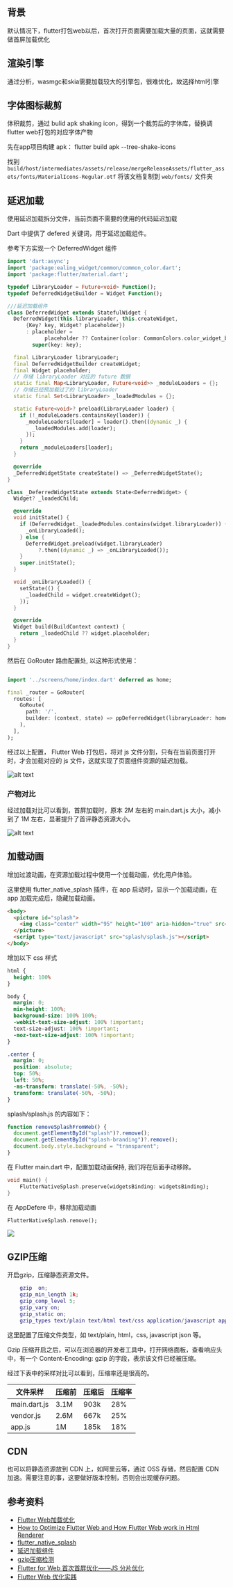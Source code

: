 ## 背景

默认情况下，flutter打包web以后，首次打开页面需要加载大量的页面，这就需要做首屏加载优化

## 渲染引擎

通过分析，wasmgc和skia需要加载较大的引擎包，很难优化，故选择html引擎

## 字体图标裁剪

体积裁剪，通过 bulid apk shaking icon，得到一个裁剪后的字体库，替换调flutter web打包的对应字体产物

先在app项目构建 apk： flutter build apk --tree-shake-icons

找到 `build/host/intermediates/assets/release/mergeReleaseAssets/flutter_assets/fonts/MaterialIcons-Regular.otf`
将该文档复制到 `web/fonts/` 文件夹

## 延迟加载

使用延迟加载拆分文件，当前页面不需要的使用的代码延迟加载

Dart 中提供了 defered 关键词，用于延迟加载组件。


参考下方实现一个 DeferredWidget 组件

```dart
import 'dart:async';
import 'package:ealing_widget/common/common_color.dart';
import 'package:flutter/material.dart';

typedef LibraryLoader = Future<void> Function();
typedef DeferredWidgetBuilder = Widget Function();

///延迟加载组件
class DeferredWidget extends StatefulWidget {
  DeferredWidget(this.libraryLoader, this.createWidget,
      {Key? key, Widget? placeholder})
      : placeholder =
            placeholder ?? Container(color: CommonColors.color_widget_background),
        super(key: key);

  final LibraryLoader libraryLoader;
  final DeferredWidgetBuilder createWidget;
  final Widget placeholder;
  // 存储 libraryLoader 对应的 future 数据
  static final Map<LibraryLoader, Future<void>> _moduleLoaders = {};
  // 存储已经预加载过了的 libraryLoader
  static final Set<LibraryLoader> _loadedModules = {};

  static Future<void>? preload(LibraryLoader loader) {
    if (!_moduleLoaders.containsKey(loader)) {
      _moduleLoaders[loader] = loader().then((dynamic _) {
        _loadedModules.add(loader);
      });
    }
    return _moduleLoaders[loader];
  }

  @override
  _DeferredWidgetState createState() => _DeferredWidgetState();
}

class _DeferredWidgetState extends State<DeferredWidget> {
  Widget? _loadedChild;

  @override
  void initState() {
    if (DeferredWidget._loadedModules.contains(widget.libraryLoader)) {
      _onLibraryLoaded();
    } else {
      DeferredWidget.preload(widget.libraryLoader)
          ?.then((dynamic _) => _onLibraryLoaded());
    }
    super.initState();
  }

  void _onLibraryLoaded() {
    setState(() {
      _loadedChild = widget.createWidget();
    });
  }

  @override
  Widget build(BuildContext context) {
    return _loadedChild ?? widget.placeholder;
  }
}
```

然后在 GoRouter 路由配置处, 以这种形式使用：

```dart

import '../screens/home/index.dart' deferred as home;

final _router = GoRouter(
  routes: [
    GoRoute(
      path: '/',
      builder: (context, state) => ppDeferredWidget(libraryLoader: home.loadLibrary, builder: (() => home.HomeIndexScreen())),
    ),
  ],
);
```

经过以上配置， Flutter Web 打包后，将对 js 文件分割，只有在当前页面打开时，才会加载对应的 js 文件，这就实现了页面组件资源的延迟加载。

![alt text](image.png)

### 产物对比

经过加载对比可以看到，首屏加载时，原本 2M 左右的 main.dart.js 大小，减小到了 1M 左右，显著提升了首评静态资源大小。

![alt text](image-1.png)

## 加载动画

增加过渡动画，在资源加载过程中使用一个加载动画，优化用户体验。

这里使用 flutter_native_splash 插件，在 app 启动时，显示一个加载动画，在 app 加载完成后，隐藏加载动画。

```html
<body>
  <picture id="splash">
    <img class="center" width="95" height="100" aria-hidden="true" src="loading.gif" alt="">
  </picture>
  <script type="text/javascript" src="splash/splash.js"></script>
</body>
```

增加以下 css 样式

```css
html {
  height: 100%
}

body {
  margin: 0;
  min-height: 100%;
  background-size: 100% 100%;
  -webkit-text-size-adjust: 100% !important;
  text-size-adjust: 100% !important;
  -moz-text-size-adjust: 100% !important;
}

.center {
  margin: 0;
  position: absolute;
  top: 50%;
  left: 50%;
  -ms-transform: translate(-50%, -50%);
  transform: translate(-50%, -50%);
}
```

splash/splash.js 的内容如下：

```js
function removeSplashFromWeb() {
  document.getElementById("splash")?.remove();
  document.getElementById("splash-branding")?.remove();
  document.body.style.background = "transparent";
}
```


在 Flutter main.dart 中，配置加载动画保持, 我们将在后面手动移除。

```dart
void main() {
    FlutterNativeSplash.preserve(widgetsBinding: widgetsBinding);
}
```

在 AppDefere 中，移除加载动画

```dart
FlutterNativeSplash.remove();
```

![](./.figures/loading.gif)


## GZIP压缩

开启gzip，压缩静态资源文件。

```lua
    gzip  on;
    gzip_min_length 1k;
    gzip_comp_level 5;
    gzip_vary on;
    gzip_static on;
    gzip_types text/plain text/html text/css application/javascript application/x-javascript text/xml application/xml application/xml application/json;
```

这里配置了压缩文件类型，如 text/plain, html，css, javascript json 等。

Gzip 压缩开启之后，可以在浏览器的开发者工具中，打开网络面板，查看响应头中，有一个 Content-Encoding: gzip 的字段，表示该文件已经被压缩。

经过下表中的采样对比可以看到，压缩率还是很高的。

|文件采样| 压缩前 | 压缩后 | 压缩率 |
|--- | --- | --- | --- |
|main.dart.js| 3.1M | 903k | 28% |
|vendor.js| 2.6M | 667k | 25% |
|app.js| 1M | 185k | 18% |


## CDN

也可以将静态资源放到 CDN 上，如阿里云等，通过 OSS 存储，然后配置 CDN 加速。需要注意的事，这要做好版本控制，否则会出现缓存问题。

## 参考资料

- [Flutter Web加载优化](https://segmentfault.com/a/1190000042664763)
- [How to Optimize Flutter Web and How Flutter Web work in Html Renderer](https://medium.com/@GSYTech/how-to-optimize-flutter-web-and-how-flutter-web-work-in-html-renderer-b399ffd66718)
- [flutter_native_splash](https://pub.dev/packages/flutter_native_splash)
- [延迟加载组件](https://docs.flutter.cn/perf/deferred-components/)
- [gzip压缩检测](https://www.wetools.com/gzip)
- [Flutter for Web 首次首屏优化——JS 分片优化](https://juejin.cn/post/7177202619788558391)
- [Flutter Web 优化实践](https://www.jianshu.com/p/e61165cde5ab)

